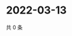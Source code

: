 # 2022-03-13

共 0 条

<!-- BEGIN WEIBO -->
<!-- 最后更新时间 Sun Mar 13 2022 10:02:34 GMT+0800 (China Standard Time) -->

<!-- END WEIBO -->
